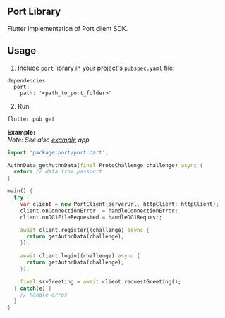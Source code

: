 ## Port Library
Flutter implementation of Port client SDK.

## Usage
 1) Include `port` library in your project's `pubspec.yaml` file:  
```
dependencies:
  port:
    path: '<path_to_port_folder>'
```
 2) Run 
 ```
 flutter pub get
 ```
 
**Example:**  
*Note: See also [example](example) app*

```dart
import 'package:port/port.dart';

AuthnData getAuthnData(final ProtoChallenge challenge) async {
  return // data from passport
}

main() {
  try {
    var client = new PortClient(serverUrl, httpClient: httpClient);
    client.onConnectionError  = handleConnectionError;
    client.onDG1FileRequested = handleDG1Request;

    await client.register((challenge) async {
      return getAuthnData(challenge);
    });

    await client.login((challenge) async {
      return getAuthnData(challenge);
    });

    final srvGreeting = await client.requestGreeting();
  } catch(e) {
    // handle error
  }
}
```